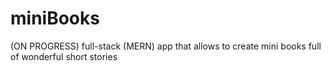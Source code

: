 # miniBooks
(ON PROGRESS) full-stack (MERN) app that allows to create mini books full of wonderful short stories

